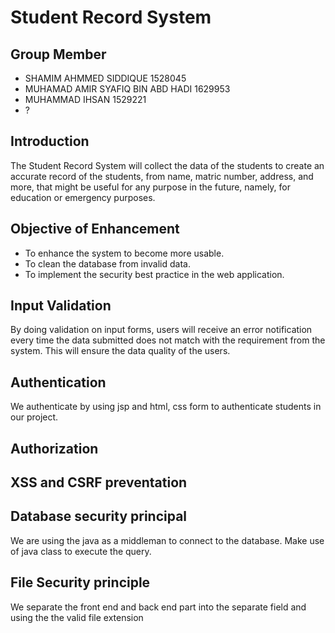  
# Student Record System

## Group Member
- SHAMIM AHMMED SIDDIQUE 1528045
- MUHAMAD AMIR SYAFIQ BIN ABD HADI 1629953	
- MUHAMMAD IHSAN 1529221
- ?

## Introduction
The Student Record System will collect the data of the students to create an accurate record of the students, from name, matric number, address, and more, that might be useful for any purpose in the future, namely, for education or emergency purposes. 

## Objective of Enhancement
- To enhance the system to become more usable.
- To clean the database from invalid data.
- To implement the security best practice in the web application.
## Input Validation
By doing validation on input forms, users will receive an error notification every time the data submitted does not match with the requirement from the system. This will ensure the data quality of the users.

## Authentication
We authenticate by using jsp and html, css form to authenticate students in our project.

## Authorization
## XSS and CSRF preventation
## Database security principal
 We are using the java as a middleman to connect to the database. Make use of java class to execute the query.

## File Security principle
We separate the front end and back end part into the separate field and using the the valid file extension






